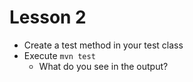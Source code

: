 # Lesson 2

* Create a test method in your test class
* Execute ```mvn test```
  * What do you see in the output?